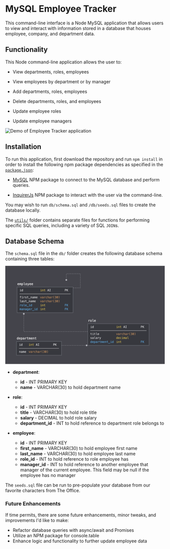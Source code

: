 # MySQL Employee Tracker

This command-line interface is a Node MySQL application that allows users to view and interact with information stored in a database that houses employee, company, and department data. 

## Functionality

This Node command-line application allows the user to:

  * View departments, roles, employees

  * View employees by department or by manager

  * Add departments, roles, employees

  * Delete departments, roles, and employees

  * Update employee roles

  * Update employee managers



![Demo of Employee Tracker application](assets/employee-tracker.gif)


## Installation

To run this application, first download the repository and run `npm install` in order to install the following npm package dependencies as specified in the [`package.json`](https://github.com/samdotkim-dev/mysql-employee-tracker/blob/master/package.json):

* [MySQL](https://www.npmjs.com/package/mysql) NPM package to connect to the MySQL database and perform queries.

* [InquirerJs](https://www.npmjs.com/package/inquirer/v/0.2.3) NPM package to interact with the user via the command-line.

You may wish to run `db/schema.sql` and `/db/seeds.sql` files to create the database locally. 

The [`utils/`](https://github.com/samdotkim-dev/mysql-employee-tracker/tree/master/utils) folder contains separate files for functions for performing specific SQL queries, including a variety of SQL `JOIN`s.

## Database Schema

The `schema.sql` file in the `db/` folder creates the following database schema containing three tables:

![Database Schema](assets/schema.png)

* **department**:

  * **id** - INT PRIMARY KEY
  * **name** - VARCHAR(30) to hold department name

* **role**:

  * **id** - INT PRIMARY KEY
  * **title** -  VARCHAR(30) to hold role title
  * **salary** -  DECIMAL to hold role salary
  * **department_id** -  INT to hold reference to department role belongs to

* **employee**:

  * **id** - INT PRIMARY KEY
  * **first_name** - VARCHAR(30) to hold employee first name
  * **last_name** - VARCHAR(30) to hold employee last name
  * **role_id** - INT to hold reference to role employee has
  * **manager_id** - INT to hold reference to another employee that manager of the current employee. This field may be null if the employee has no manager

The `seeds.sql` file can be run to pre-populate your database from our favorite characters from The Office.

### Future Enhancements

If time permits, there are some future enhancements, minor tweaks, and improvements I'd like to make:

* Refactor database queries with async/await and Promises
* Utilize an NPM package for console.table
* Enhance logic and functionality to further update employee data